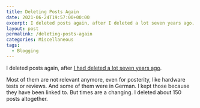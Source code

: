 ```yaml
---
title: Deleting Posts Again
date: 2021-06-24T19:57:00+00:00
excerpt: I deleted posts again, after I deleted a lot seven years ago.
layout: post
permalink: /deleting-posts-again
categories: Miscellaneous
tags:
  - Blogging
---
```

I deleted posts again, after [I had deleted a lot seven years ago](/german-posts-gone-for-good).

Most of them are not relevant anymore, even for posterity, like hardware tests or reviews. And some of them were in German. I kept those because they have been linked to. But times are a changing. I deleted about 150 posts altogether.